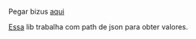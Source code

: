 Pegar bizus [aqui](https://github.com/qntfy/kazaam)

[Essa](https://github.com/Jeffail/gabs) lib trabalha com path de json para obter valores.